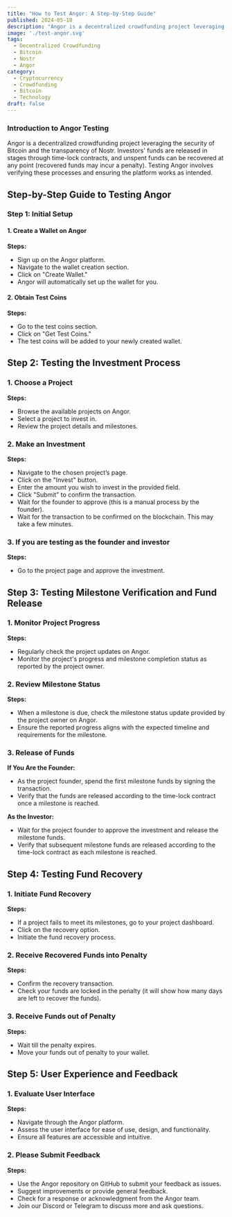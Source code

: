 ```yaml
---
title: "How to Test Angor: A Step-by-Step Guide"
published: 2024-05-18
description: "Angor is a decentralized crowdfunding project leveraging the security of Bitcoin and the transparency of Nostr."
image: './test-angor.svg'
tags: 
  - Decentralized Crowdfunding
  - Bitcoin
  - Nostr
  - Angor
category: 
  - Cryptocurrency
  - Crowdfunding
  - Bitcoin
  - Technology
draft: false
---
```


### Introduction to Angor Testing

Angor is a decentralized crowdfunding project leveraging the security of Bitcoin and the transparency of Nostr. Investors' funds are released in stages through time-lock contracts, and unspent funds can be recovered at any point (recovered funds may incur a penalty). Testing Angor involves verifying these processes and ensuring the platform works as intended.

## Step-by-Step Guide to Testing Angor

### Step 1: Initial Setup

#### 1. Create a Wallet on Angor
**Steps:**
- Sign up on the Angor platform.
- Navigate to the wallet creation section.
- Click on "Create Wallet."
- Angor will automatically set up the wallet for you.

#### 2. Obtain Test Coins
**Steps:**
- Go to the test coins section.
- Click on "Get Test Coins."
- The test coins will be added to your newly created wallet.

## Step 2: Testing the Investment Process

### 1. Choose a Project
**Steps:**
- Browse the available projects on Angor.
- Select a project to invest in.
- Review the project details and milestones.

### 2. Make an Investment
**Steps:**
- Navigate to the chosen project’s page.
- Click on the "Invest" button.
- Enter the amount you wish to invest in the provided field.
- Click "Submit" to confirm the transaction.
- Wait for the founder to approve (this is a manual process by the founder).
- Wait for the transaction to be confirmed on the blockchain. This may take a few minutes.

### 3. If you are testing as the founder and investor
**Steps:**
- Go to the project page and approve the investment.

## Step 3: Testing Milestone Verification and Fund Release

### 1. Monitor Project Progress
**Steps:**
- Regularly check the project updates on Angor.
- Monitor the project's progress and milestone completion status as reported by the project owner.

### 2. Review Milestone Status
**Steps:**
- When a milestone is due, check the milestone status update provided by the project owner on Angor.
- Ensure the reported progress aligns with the expected timeline and requirements for the milestone.

### 3. Release of Funds
**If You Are the Founder:**
- As the project founder, spend the first milestone funds by signing the transaction.
- Verify that the funds are released according to the time-lock contract once a milestone is reached.

**As the Investor:**
- Wait for the project founder to approve the investment and release the milestone funds.
- Verify that subsequent milestone funds are released according to the time-lock contract as each milestone is reached.

## Step 4: Testing Fund Recovery

### 1. Initiate Fund Recovery
**Steps:**
- If a project fails to meet its milestones, go to your project dashboard.
- Click on the recovery option.
- Initiate the fund recovery process.

### 2. Receive Recovered Funds into Penalty
**Steps:**
- Confirm the recovery transaction.
- Check your funds are locked in the penalty (it will show how many days are left to recover the funds).

### 3. Receive Funds out of Penalty
**Steps:**
- Wait till the penalty expires.
- Move your funds out of penalty to your wallet.

## Step 5: User Experience and Feedback

### 1. Evaluate User Interface
**Steps:**
- Navigate through the Angor platform.
- Assess the user interface for ease of use, design, and functionality.
- Ensure all features are accessible and intuitive.

### 2. Please Submit Feedback
**Steps:**
- Use the Angor repository on GitHub to submit your feedback as issues.
- Suggest improvements or provide general feedback.
- Check for a response or acknowledgment from the Angor team.
- Join our Discord or Telegram to discuss more and ask questions.
